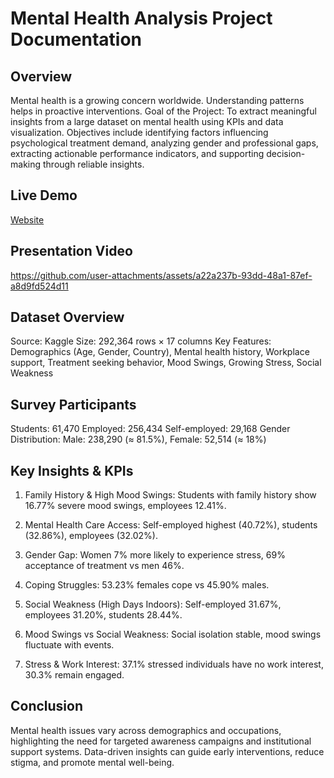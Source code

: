 # Mental Health Analysis Project Documentation
 ## Overview
 Mental health is a growing concern worldwide. Understanding patterns helps in proactive
 interventions. Goal of the Project: To extract meaningful insights from a large dataset on mental
 health using KPIs and data visualization. Objectives include identifying factors influencing
 psychological treatment demand, analyzing gender and professional gaps, extracting actionable
 performance indicators, and supporting decision-making through reliable insights.

## Live Demo 
[Website](https://ai-content-9pwprhsxdst7r3xeuxappfh.streamlit.app/)

## Presentation Video 
https://github.com/user-attachments/assets/a22a237b-93dd-48a1-87ef-a8d9fd524d11

## Dataset Overview
 Source: Kaggle Size: 292,364 rows × 17 columns Key Features: Demographics (Age, Gender,
 Country), Mental health history, Workplace support, Treatment seeking behavior, Mood Swings,
 Growing Stress, Social Weakness

## Survey Participants
 Students: 61,470 Employed: 256,434 Self-employed: 29,168 Gender Distribution: Male: 238,290 (≈
 81.5%), Female: 52,514 (≈ 18%)
 
## Key Insights & KPIs
 1. Family History & High Mood Swings: Students with family history show 16.77% severe mood
 swings, employees 12.41%. 
 
 2. Mental Health Care Access: Self-employed highest (40.72%),
 students (32.86%), employees (32.02%).
 
  3. Gender Gap: Women 7% more likely to experience
 stress, 69% acceptance of treatment vs men 46%.
 
  4. Coping Struggles: 53.23% females cope vs
 45.90% males.
 
  5. Social Weakness (High Days Indoors): Self-employed 31.67%, employees
 31.20%, students 28.44%.
 
  6. Mood Swings vs Social Weakness: Social isolation stable, mood
 swings fluctuate with events.
 
  7. Stress & Work Interest: 37.1% stressed individuals have no work
 interest, 30.3% remain engaged.


## Conclusion
 Mental health issues vary across demographics and occupations, highlighting the need for targeted
 awareness campaigns and institutional support systems. Data-driven insights can guide early
 interventions, reduce stigma, and promote mental well-being.

